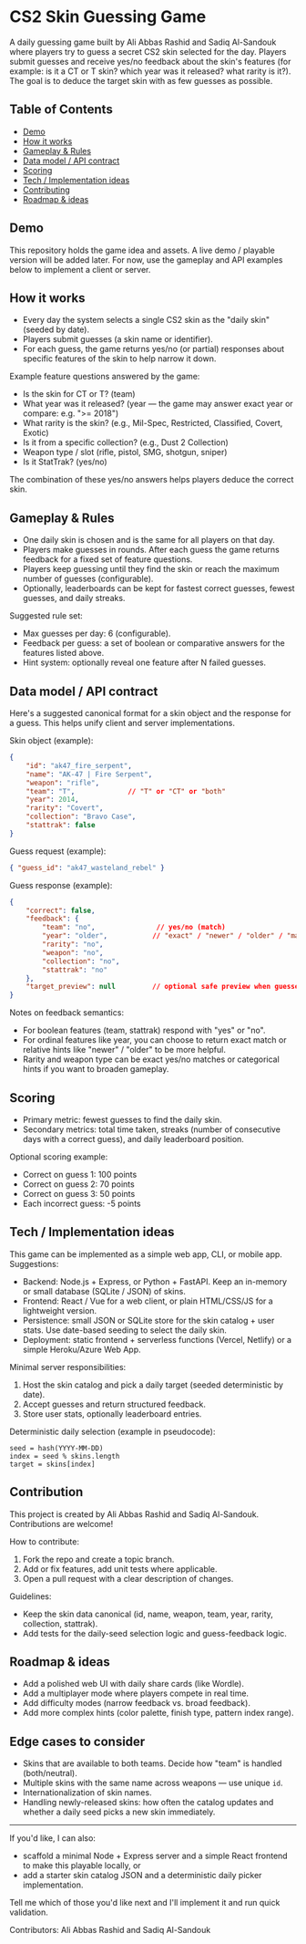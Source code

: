 # CS2 Skin Guessing Game

A daily guessing game built by Ali Abbas Rashid and Sadiq Al-Sandouk where players try to guess a secret CS2 skin selected for the day. Players submit guesses and receive yes/no feedback about the skin's features (for example: is it a CT or T skin? which year was it released? what rarity is it?). The goal is to deduce the target skin with as few guesses as possible.

## Table of Contents

- [Demo](#demo)
- [How it works](#how-it-works)
- [Gameplay & Rules](#gameplay--rules)
- [Data model / API contract](#data-model--api-contract)
- [Scoring](#scoring)
- [Tech / Implementation ideas](#tech--implementation-ideas)
- [Contributing](#contributing)
- [Roadmap & ideas](#roadmap--ideas)

## Demo

This repository holds the game idea and assets. A live demo / playable version will be added later. For now, use the gameplay and API examples below to implement a client or server.

## How it works

- Every day the system selects a single CS2 skin as the "daily skin" (seeded by date).
- Players submit guesses (a skin name or identifier).
- For each guess, the game returns yes/no (or partial) responses about specific features of the skin to help narrow it down.

Example feature questions answered by the game:

- Is the skin for CT or T? (team)
- What year was it released? (year — the game may answer exact year or compare: e.g. ">= 2018")
- What rarity is the skin? (e.g., Mil-Spec, Restricted, Classified, Covert, Exotic)
- Is it from a specific collection? (e.g., Dust 2 Collection)
- Weapon type / slot (rifle, pistol, SMG, shotgun, sniper)
- Is it StatTrak? (yes/no)

The combination of these yes/no answers helps players deduce the correct skin.

## Gameplay & Rules

- One daily skin is chosen and is the same for all players on that day.
- Players make guesses in rounds. After each guess the game returns feedback for a fixed set of feature questions.
- Players keep guessing until they find the skin or reach the maximum number of guesses (configurable).
- Optionally, leaderboards can be kept for fastest correct guesses, fewest guesses, and daily streaks.

Suggested rule set:

- Max guesses per day: 6 (configurable).
- Feedback per guess: a set of boolean or comparative answers for the features listed above.
- Hint system: optionally reveal one feature after N failed guesses.

## Data model / API contract

Here's a suggested canonical format for a skin object and the response for a guess. This helps unify client and server implementations.

Skin object (example):

```json
{
	"id": "ak47_fire_serpent",
	"name": "AK-47 | Fire Serpent",
	"weapon": "rifle",
	"team": "T",             // "T" or "CT" or "both"
	"year": 2014,
	"rarity": "Covert",
	"collection": "Bravo Case",
	"stattrak": false
}
```

Guess request (example):

```json
{ "guess_id": "ak47_wasteland_rebel" }
```

Guess response (example):

```json
{
	"correct": false,
	"feedback": {
		"team": "no",               // yes/no (match)
		"year": "older",           // "exact" / "newer" / "older" / "match"
		"rarity": "no",
		"weapon": "no",
		"collection": "no",
		"stattrak": "no"
	},
	"target_preview": null         // optional safe preview when guessed correctly or after hints
}
```

Notes on feedback semantics:

- For boolean features (team, stattrak) respond with "yes" or "no".
- For ordinal features like year, you can choose to return exact match or relative hints like "newer" / "older" to be more helpful.
- Rarity and weapon type can be exact yes/no matches or categorical hints if you want to broaden gameplay.

## Scoring

- Primary metric: fewest guesses to find the daily skin.
- Secondary metrics: total time taken, streaks (number of consecutive days with a correct guess), and daily leaderboard position.

Optional scoring example:

- Correct on guess 1: 100 points
- Correct on guess 2: 70 points
- Correct on guess 3: 50 points
- Each incorrect guess: -5 points

## Tech / Implementation ideas

This game can be implemented as a simple web app, CLI, or mobile app. Suggestions:

- Backend: Node.js + Express, or Python + FastAPI. Keep an in-memory or small database (SQLite / JSON) of skins.
- Frontend: React / Vue for a web client, or plain HTML/CSS/JS for a lightweight version.
- Persistence: small JSON or SQLite store for the skin catalog + user stats. Use date-based seeding to select the daily skin.
- Deployment: static frontend + serverless functions (Vercel, Netlify) or a simple Heroku/Azure Web App.

Minimal server responsibilities:

1. Host the skin catalog and pick a daily target (seeded deterministic by date).
2. Accept guesses and return structured feedback.
3. Store user stats, optionally leaderboard entries.

Deterministic daily selection (example in pseudocode):

```
seed = hash(YYYY-MM-DD)
index = seed % skins.length
target = skins[index]
```

## Contribution

This project is created by Ali Abbas Rashid and Sadiq Al-Sandouk. Contributions are welcome!

How to contribute:

1. Fork the repo and create a topic branch.
2. Add or fix features, add unit tests where applicable.
3. Open a pull request with a clear description of changes.

Guidelines:

- Keep the skin data canonical (id, name, weapon, team, year, rarity, collection, stattrak).
- Add tests for the daily-seed selection logic and guess-feedback logic.

## Roadmap & ideas

- Add a polished web UI with daily share cards (like Wordle).
- Add a multiplayer mode where players compete in real time.
- Add difficulty modes (narrow feedback vs. broad feedback).
- Add more complex hints (color palette, finish type, pattern index range).

## Edge cases to consider

- Skins that are available to both teams. Decide how "team" is handled (both/neutral).
- Multiple skins with the same name across weapons — use unique `id`.
- Internationalization of skin names.
- Handling newly-released skins: how often the catalog updates and whether a daily seed picks a new skin immediately.

---

If you'd like, I can also:

- scaffold a minimal Node + Express server and a simple React frontend to make this playable locally, or
- add a starter skin catalog JSON and a deterministic daily picker implementation.

Tell me which of those you'd like next and I'll implement it and run quick validation.

Contributors: Ali Abbas Rashid and Sadiq Al-Sandouk
